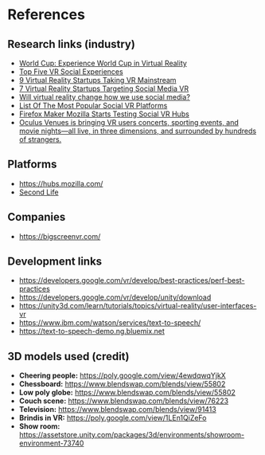 

# References 

## Research links (industry) 
- [World Cup: Experience World Cup in Virtual Reality](https://www.bbc.co.uk/sport/football/44038006)
- [Top Five VR Social Experiences](https://www.vrfocus.com/2017/08/top-five-vr-social-experiences/)
- [9 Virtual Reality Startups Taking VR Mainstream](https://www.nanalyze.com/2017/12/9-virtual-reality-startups-vr-mainstream/) 
- [7 Virtual Reality Startups Targeting Social Media VR](https://www.nanalyze.com/2017/07/7-virtual-reality-social-media-vr/)
- [Will virtual reality change how we use social media?](http://rewind.co/interactive-vr/virtual-reality-social-media/)
- [List Of The Most Popular Social VR Platforms](https://www.vrandfun.com/popular-social-vr-platform-list/)
- [Firefox Maker Mozilla Starts Testing Social VR Hubs](https://variety.com/2018/digital/news/mozilla-hubs-social-vr-1202788529/)
- [Oculus Venues is bringing VR users concerts, sporting events, and movie nights—all live, in three dimensions, and surrounded by hundreds of strangers.](https://www.wired.com/story/oculus-venues/)

## Platforms 
- https://hubs.mozilla.com/
- [Second Life](https://en.wikipedia.org/wiki/Second_Life)

## Companies 
- https://bigscreenvr.com/

## Development links 
- https://developers.google.com/vr/develop/best-practices/perf-best-practices
- https://developers.google.com/vr/develop/unity/download
- https://unity3d.com/learn/tutorials/topics/virtual-reality/user-interfaces-vr
- https://www.ibm.com/watson/services/text-to-speech/
- https://text-to-speech-demo.ng.bluemix.net

## 3D models used (credit) 
- **Cheering people:** https://poly.google.com/view/4ewdqwqYjkX
- **Chessboard:** https://www.blendswap.com/blends/view/55802
- **Low poly globe:** https://www.blendswap.com/blends/view/55802
- **Couch scene:** https://www.blendswap.com/blends/view/76223 
- **Television:** https://www.blendswap.com/blends/view/91413
- **Brindis in VR:** https://poly.google.com/view/1LEn1QiZeFo
- **Show room:** https://assetstore.unity.com/packages/3d/environments/showroom-environment-73740  